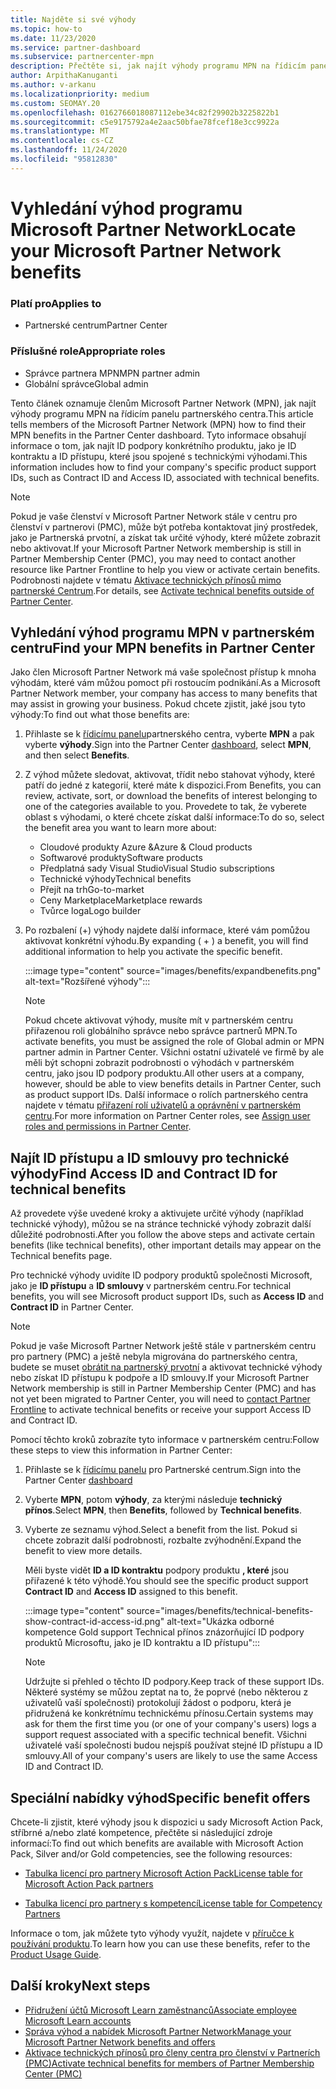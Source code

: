 ```yaml
---
title: Najděte si své výhody
ms.topic: how-to
ms.date: 11/23/2020
ms.service: partner-dashboard
ms.subservice: partnercenter-mpn
description: Přečtěte si, jak najít výhody programu MPN na řídicím panelu partnerského centra. Obsahuje informace o tom, jak najít ID vašeho přístupu a ID smlouvy pro technické výhody.
author: ArpithaKanuganti
ms.author: v-arkanu
ms.localizationpriority: medium
ms.custom: SEOMAY.20
ms.openlocfilehash: 0162766018087112ebe34c82f29902b3225822b1
ms.sourcegitcommit: c5e9175792a4e2aac50bfae78fcef18e3cc9922a
ms.translationtype: MT
ms.contentlocale: cs-CZ
ms.lasthandoff: 11/24/2020
ms.locfileid: "95812830"
---
```

# <a name="locate-your-microsoft-partner-network-benefits"></a><span data-ttu-id="daa93-104">Vyhledání výhod programu Microsoft Partner Network</span><span class="sxs-lookup"><span data-stu-id="daa93-104">Locate your Microsoft Partner Network benefits</span></span> 

### <a name="applies-to"></a><span data-ttu-id="daa93-105">Platí pro</span><span class="sxs-lookup"><span data-stu-id="daa93-105">Applies to</span></span>

- <span data-ttu-id="daa93-106">Partnerské centrum</span><span class="sxs-lookup"><span data-stu-id="daa93-106">Partner Center</span></span>

### <a name="appropriate-roles"></a><span data-ttu-id="daa93-107">Příslušné role</span><span class="sxs-lookup"><span data-stu-id="daa93-107">Appropriate roles</span></span>

- <span data-ttu-id="daa93-108">Správce partnera MPN</span><span class="sxs-lookup"><span data-stu-id="daa93-108">MPN partner admin</span></span>
- <span data-ttu-id="daa93-109">Globální správce</span><span class="sxs-lookup"><span data-stu-id="daa93-109">Global admin</span></span>

<span data-ttu-id="daa93-110">Tento článek oznamuje členům Microsoft Partner Network (MPN), jak najít výhody programu MPN na řídicím panelu partnerského centra.</span><span class="sxs-lookup"><span data-stu-id="daa93-110">This article tells members of the Microsoft Partner Network (MPN) how to find their MPN benefits in the Partner Center dashboard.</span></span> <span data-ttu-id="daa93-111">Tyto informace obsahují informace o tom, jak najít ID podpory konkrétního produktu, jako je ID kontraktu a ID přístupu, které jsou spojené s technickými výhodami.</span><span class="sxs-lookup"><span data-stu-id="daa93-111">This information includes how to find your company's specific product support IDs, such as Contract ID and Access ID, associated with technical benefits.</span></span>

>[!NOTE]
> <span data-ttu-id="daa93-112">Pokud je vaše členství v Microsoft Partner Network stále v centru pro členství v partnerovi (PMC), může být potřeba kontaktovat jiný prostředek, jako je Partnerská prvotní, a získat tak určité výhody, které můžete zobrazit nebo aktivovat.</span><span class="sxs-lookup"><span data-stu-id="daa93-112">If your Microsoft Partner Network membership is still in Partner Membership Center (PMC), you may need to contact another resource like Partner Frontline to help you view or activate certain benefits.</span></span> <span data-ttu-id="daa93-113">Podrobnosti najdete v tématu [Aktivace technických přínosů mimo partnerské Centrum](partner-membership-center-tech-benefits-activate.md).</span><span class="sxs-lookup"><span data-stu-id="daa93-113">For details, see [Activate technical benefits outside of Partner Center](partner-membership-center-tech-benefits-activate.md).</span></span>

## <a name="find-your-mpn-benefits-in-partner-center"></a><span data-ttu-id="daa93-114">Vyhledání výhod programu MPN v partnerském centru</span><span class="sxs-lookup"><span data-stu-id="daa93-114">Find your MPN benefits in Partner Center</span></span>

<span data-ttu-id="daa93-115">Jako člen Microsoft Partner Network má vaše společnost přístup k mnoha výhodám, které vám můžou pomoct při rostoucím podnikání.</span><span class="sxs-lookup"><span data-stu-id="daa93-115">As a Microsoft Partner Network member, your company has access to many benefits that may assist in growing your business.</span></span> <span data-ttu-id="daa93-116">Pokud chcete zjistit, jaké jsou tyto výhody:</span><span class="sxs-lookup"><span data-stu-id="daa93-116">To find out what those benefits are:</span></span>

1. <span data-ttu-id="daa93-117">Přihlaste se k [řídicímu panelu](https://partner.microsoft.com/dashboard/home)partnerského centra, vyberte **MPN** a pak vyberte **výhody**.</span><span class="sxs-lookup"><span data-stu-id="daa93-117">Sign into the Partner Center [dashboard](https://partner.microsoft.com/dashboard/home), select **MPN**, and then select **Benefits**.</span></span>

2. <span data-ttu-id="daa93-118">Z výhod můžete sledovat, aktivovat, třídit nebo stahovat výhody, které patří do jedné z kategorií, které máte k dispozici.</span><span class="sxs-lookup"><span data-stu-id="daa93-118">From Benefits, you can review, activate, sort, or download the benefits of interest belonging to one of the categories available to you.</span></span> <span data-ttu-id="daa93-119">Provedete to tak, že vyberete oblast s výhodami, o které chcete získat další informace:</span><span class="sxs-lookup"><span data-stu-id="daa93-119">To do so, select the benefit area you want to learn more about:</span></span>

   - <span data-ttu-id="daa93-120">Cloudové produkty Azure &</span><span class="sxs-lookup"><span data-stu-id="daa93-120">Azure & Cloud products</span></span>
   - <span data-ttu-id="daa93-121">Softwarové produkty</span><span class="sxs-lookup"><span data-stu-id="daa93-121">Software products</span></span>
   - <span data-ttu-id="daa93-122">Předplatná sady Visual Studio</span><span class="sxs-lookup"><span data-stu-id="daa93-122">Visual Studio subscriptions</span></span>
   - <span data-ttu-id="daa93-123">Technické výhody</span><span class="sxs-lookup"><span data-stu-id="daa93-123">Technical benefits</span></span>
   - <span data-ttu-id="daa93-124">Přejít na trh</span><span class="sxs-lookup"><span data-stu-id="daa93-124">Go-to-market</span></span>
   - <span data-ttu-id="daa93-125">Ceny Marketplace</span><span class="sxs-lookup"><span data-stu-id="daa93-125">Marketplace rewards</span></span>
   - <span data-ttu-id="daa93-126">Tvůrce loga</span><span class="sxs-lookup"><span data-stu-id="daa93-126">Logo builder</span></span>

3. <span data-ttu-id="daa93-127">Po rozbalení (+) výhody najdete další informace, které vám pomůžou aktivovat konkrétní výhodu.</span><span class="sxs-lookup"><span data-stu-id="daa93-127">By expanding ( + ) a benefit, you will find additional information to help you activate the specific benefit.</span></span>

   :::image type="content" source="images/benefits/expandbenefits.png" alt-text="Rozšířené výhody":::

   > [!NOTE]
   > <span data-ttu-id="daa93-129">Pokud chcete aktivovat výhody, musíte mít v partnerském centru přiřazenou roli globálního správce nebo správce partnerů MPN.</span><span class="sxs-lookup"><span data-stu-id="daa93-129">To activate benefits, you must be assigned the role of Global admin or MPN partner admin in Partner Center.</span></span> <span data-ttu-id="daa93-130">Všichni ostatní uživatelé ve firmě by ale měli být schopni zobrazit podrobnosti o výhodách v partnerském centru, jako jsou ID podpory produktu.</span><span class="sxs-lookup"><span data-stu-id="daa93-130">All other users at a company, however, should be able to view benefits details in Partner Center, such as product support IDs.</span></span> <span data-ttu-id="daa93-131">Další informace o rolích partnerského centra najdete v tématu [přiřazení rolí uživatelů a oprávnění v partnerském centru](permissions-overview.md).</span><span class="sxs-lookup"><span data-stu-id="daa93-131">For more information on Partner Center roles, see [Assign user roles and permissions in Partner Center](permissions-overview.md).</span></span>

## <a name="find-access-id-and-contract-id-for-technical-benefits"></a><span data-ttu-id="daa93-132">Najít ID přístupu a ID smlouvy pro technické výhody</span><span class="sxs-lookup"><span data-stu-id="daa93-132">Find Access ID and Contract ID for technical benefits</span></span>

<span data-ttu-id="daa93-133">Až provedete výše uvedené kroky a aktivujete určité výhody (například technické výhody), můžou se na stránce technické výhody zobrazit další důležité podrobnosti.</span><span class="sxs-lookup"><span data-stu-id="daa93-133">After you follow the above steps and activate certain benefits (like technical benefits), other important details may appear on the Technical benefits page.</span></span>

<span data-ttu-id="daa93-134">Pro technické výhody uvidíte ID podpory produktů společnosti Microsoft, jako je **ID přístupu** a **ID smlouvy** v partnerském centru.</span><span class="sxs-lookup"><span data-stu-id="daa93-134">For technical benefits, you will see Microsoft product support IDs, such as **Access ID** and **Contract ID** in Partner Center.</span></span>

>[!NOTE]
> <span data-ttu-id="daa93-135">Pokud je vaše Microsoft Partner Network ještě stále v partnerském centru pro partnery (PMC) a ještě nebyla migrována do partnerského centra, budete se muset [obrátit na partnerský prvotní](partner-membership-center-tech-benefits-activate.md) a aktivovat technické výhody nebo získat ID přístupu k podpoře a ID smlouvy.</span><span class="sxs-lookup"><span data-stu-id="daa93-135">If your Microsoft Partner Network membership is still in Partner Membership Center (PMC) and has not yet been migrated to Partner Center, you will need to [contact Partner Frontline](partner-membership-center-tech-benefits-activate.md) to activate technical benefits or receive your support Access ID and Contract ID.</span></span>

 <span data-ttu-id="daa93-136">Pomocí těchto kroků zobrazíte tyto informace v partnerském centru:</span><span class="sxs-lookup"><span data-stu-id="daa93-136">Follow these steps to view this information in Partner Center:</span></span>

1. <span data-ttu-id="daa93-137">Přihlaste se k [řídicímu panelu](https://partner.microsoft.com/dashboard/home) pro Partnerské centrum.</span><span class="sxs-lookup"><span data-stu-id="daa93-137">Sign into the Partner Center [dashboard](https://partner.microsoft.com/dashboard/home)</span></span>

2. <span data-ttu-id="daa93-138">Vyberte **MPN**, potom **výhody**, za kterými následuje **technický přínos**.</span><span class="sxs-lookup"><span data-stu-id="daa93-138">Select **MPN**, then **Benefits**, followed by **Technical benefits**.</span></span>

3. <span data-ttu-id="daa93-139">Vyberte ze seznamu výhod.</span><span class="sxs-lookup"><span data-stu-id="daa93-139">Select a benefit from the list.</span></span> <span data-ttu-id="daa93-140">Pokud si chcete zobrazit další podrobnosti, rozbalte zvýhodnění.</span><span class="sxs-lookup"><span data-stu-id="daa93-140">Expand the benefit to view more details.</span></span> 

   <span data-ttu-id="daa93-141">Měli byste vidět **ID a ID kontraktu** podpory produktu **, které** jsou přiřazené k této výhodě.</span><span class="sxs-lookup"><span data-stu-id="daa93-141">You should see the specific product support **Contract ID** and **Access ID** assigned to this benefit.</span></span>  

   :::image type="content" source="images/benefits/technical-benefits-show-contract-id-access-id.png" alt-text="Ukázka odborné kompetence Gold support Technical přínos znázorňující ID podpory produktů Microsoftu, jako je ID kontraktu a ID přístupu":::

   > [!NOTE]
   > <span data-ttu-id="daa93-143">Udržujte si přehled o těchto ID podpory.</span><span class="sxs-lookup"><span data-stu-id="daa93-143">Keep track of these support IDs.</span></span> <span data-ttu-id="daa93-144">Některé systémy se můžou zeptat na to, že poprvé (nebo některou z uživatelů vaší společnosti) protokolují žádost o podporu, která je přidružená ke konkrétnímu technickému přínosu.</span><span class="sxs-lookup"><span data-stu-id="daa93-144">Certain systems may ask for them the first time you (or one of your company's users) logs a support request associated with a specific technical benefit.</span></span> <span data-ttu-id="daa93-145">Všichni uživatelé vaší společnosti budou nejspíš používat stejné ID přístupu a ID smlouvy.</span><span class="sxs-lookup"><span data-stu-id="daa93-145">All of your company's users are likely to use the same Access ID and Contract ID.</span></span>

## <a name="specific-benefit-offers"></a><span data-ttu-id="daa93-146">Speciální nabídky výhod</span><span class="sxs-lookup"><span data-stu-id="daa93-146">Specific benefit offers</span></span>

<span data-ttu-id="daa93-147">Chcete-li zjistit, které výhody jsou k dispozici u sady Microsoft Action Pack, stříbrné a/nebo zlaté kompetence, přečtěte si následující zdroje informací:</span><span class="sxs-lookup"><span data-stu-id="daa93-147">To find out which benefits are available with Microsoft Action Pack, Silver and/or Gold competencies, see the following resources:</span></span>

- [<span data-ttu-id="daa93-148">Tabulka licencí pro partnery Microsoft Action Pack</span><span class="sxs-lookup"><span data-stu-id="daa93-148">License table for Microsoft Action Pack partners</span></span>](https://assetsprod.microsoft.com/en-us/microsoft-action-pack-license-table.pdf)

- [<span data-ttu-id="daa93-149">Tabulka licencí pro partnery s kompetencí</span><span class="sxs-lookup"><span data-stu-id="daa93-149">License table for Competency Partners</span></span>](https://assetsprod.microsoft.com/mpn-maps-software-iur-competency-license-table.docx)

<span data-ttu-id="daa93-150">Informace o tom, jak můžete tyto výhody využít, najdete v [příručce k používání produktu](https://assets.microsoft.com/MPN-MAPS-Product-Usage-Guide.pdf).</span><span class="sxs-lookup"><span data-stu-id="daa93-150">To learn how you can use these benefits,  refer to the [Product Usage Guide](https://assets.microsoft.com/MPN-MAPS-Product-Usage-Guide.pdf).</span></span>

## <a name="next-steps"></a><span data-ttu-id="daa93-151">Další kroky</span><span class="sxs-lookup"><span data-stu-id="daa93-151">Next steps</span></span>

- [<span data-ttu-id="daa93-152">Přidružení účtů Microsoft Learn zaměstnanců</span><span class="sxs-lookup"><span data-stu-id="daa93-152">Associate employee Microsoft Learn accounts</span></span>](ms-learn-associate.md)
- [<span data-ttu-id="daa93-153">Správa výhod a nabídek Microsoft Partner Network</span><span class="sxs-lookup"><span data-stu-id="daa93-153">Manage your Microsoft Partner Network benefits and offers</span></span>](manage-your-partner-network-benefits.md)
- [<span data-ttu-id="daa93-154">Aktivace technických přínosů pro členy centra pro členství v Partnerích (PMC)</span><span class="sxs-lookup"><span data-stu-id="daa93-154">Activate technical benefits for members of Partner Membership Center (PMC)</span></span>](partner-membership-center-tech-benefits-activate.md)